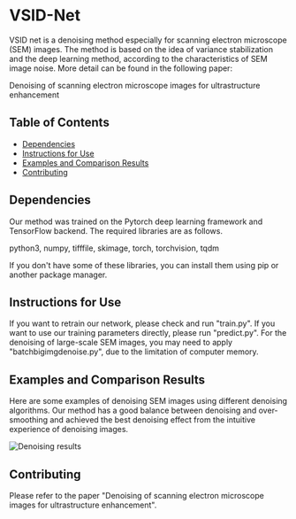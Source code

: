 # VSID-Net

VSID net is a denoising method especially for scanning electron microscope (SEM) images. The method is based on the idea of variance stabilization and the deep learning method, according to the characteristics of SEM image noise. More detail can be found in the following paper:

Denoising of scanning electron microscope images for ultrastructure enhancement

## Table of Contents

- [Dependencies](#Dependencies)
- [Instructions for Use](#Instructions-for-Use)
- [Examples and Comparison Results](#Examples-and-Comparison-Results)
- [Contributing](#Contributing)

## Dependencies

Our method was trained on the Pytorch deep learning framework and TensorFlow  backend. 
The required libraries are as follows. 

python3, numpy, tifffile, skimage, torch, torchvision, tqdm

If you don't have some of these libraries, you can install them using pip or another package manager.

## Instructions for Use

If you want to retrain our network, please check and run "train.py". 
If you want to use our training parameters directly, please run "predict.py".
For the denoising of large-scale SEM images, you may need to apply "batchbigimgdenoise.py", due to the limitation of computer memory.

## Examples and Comparison Results

Here are some examples of denoising SEM images using different denoising algorithms. 
Our method has a good balance between denoising and over-smoothing and achieved the best denoising effect from the intuitive experience of denoising images.

![Denoising results](https://github.com/VictorCSheng/VSID-Net/tree/main/example_image/results.PNG)

## Contributing
Please refer to the paper "Denoising of scanning electron microscope images for ultrastructure enhancement".



